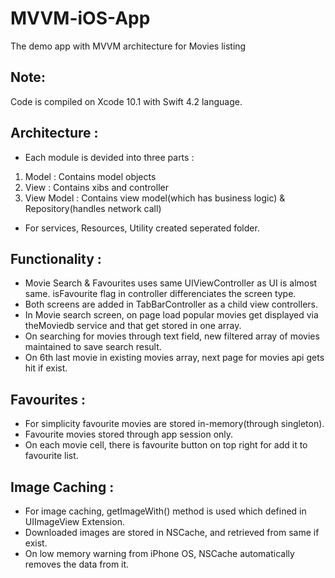 # MVVM-iOS-App
The demo app with MVVM architecture for Movies listing

## Note:
Code is compiled on Xcode 10.1 with Swift 4.2 language.

## Architecture :
- Each module is devided into three parts :
1. Model : Contains model objects
2. View : Contains xibs and controller
3. View Model : Contains view model(which has business logic) & Repository(handles network call)
- For services, Resources, Utility created seperated folder.

## Functionality :
- Movie Search & Favourites uses same UIViewController as UI is almost same. isFavourite flag in controller differenciates the screen type.
- Both screens are added in TabBarController as a child view controllers.
- In Movie search screen, on page load popular movies get displayed via theMoviedb service and that get stored in one array.
- On searching for movies through text field, new filtered array of movies maintained to save search result.
- On 6th last movie in existing movies array, next page for movies api gets hit if exist.

## Favourites :
- For simplicity favourite movies are stored in-memory(through singleton).
- Favourite movies stored through app session only.
- On each movie cell, there is favourite button on top right for add it to favourite list.

## Image Caching :
- For image caching, getImageWith() method is used which defined in UIImageView Extension.
- Downloaded images are stored in NSCache, and retrieved from same if exist.
- On low memory warning from iPhone OS, NSCache automatically removes the data from it. 
